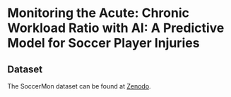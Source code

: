 # Monitoring the Acute: Chronic Workload Ratio with AI: A Predictive Model for Soccer Player Injuries

## Dataset
The SoccerMon dataset can be found at [Zenodo](https://zenodo.org/records/10033832).
